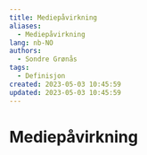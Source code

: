 ```yaml
---
title: Mediepåvirkning
aliases: 
  - Mediepåvirkning
lang: nb-NO
authors:
  - Sondre Grønås
tags:
  - Definisjon
created: 2023-05-03 10:45:59
updated: 2023-05-03 10:45:59
---
```

# Mediepåvirkning
